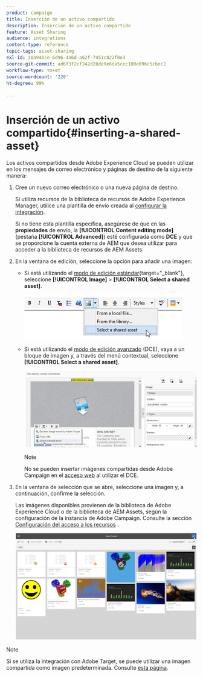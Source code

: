 ```yaml
---
product: campaign
title: Inserción de un activo compartido
description: Inserción de un activo compartido
feature: Asset Sharing
audience: integrations
content-type: reference
topic-tags: asset-sharing
exl-id: 30a94bce-6d96-4a6d-a62f-7451c822f0e3
source-git-commit: ad6f3f2cf242d28de9e6da5cec100e096c5cbec2
workflow-type: tm+mt
source-wordcount: '220'
ht-degree: 99%

---
```


# Inserción de un activo compartido{#inserting-a-shared-asset}

Los activos compartidos desde Adobe Experience Cloud se pueden utilizar en los mensajes de correo electrónico y páginas de destino de la siguiente manera:

1. Cree un nuevo correo electrónico o una nueva página de destino.

   Si utiliza recursos de la biblioteca de recursos de Adobe Experience Manager, utilice una plantilla de envío creada al [configurar la integración](../../integrations/using/configuring-access-to-assets.md#integrating-with-aem-assets).

   Si no tiene esta plantilla específica, asegúrese de que en las **propiedades** de envío, la **[!UICONTROL Content editing mode]** (pestaña **[!UICONTROL Advanced]**) esté configurada como **DCE** y que se proporcione la cuenta externa de AEM que desea utilizar para acceder a la biblioteca de recursos de AEM Assets.

1. En la ventana de edición, seleccione la opción para añadir una imagen:

   * Si está utilizando el [modo de edición estándar](https://experienceleague.adobe.com/docs/campaign/campaign-v8/send/emails/defining-the-email-content.html#adding-images){target="_blank"}, seleccione **[!UICONTROL Image]** > **[!UICONTROL Select a shared asset]**.

     ![](assets/dam_insert_image_standard.png)

   * Si está utilizando el [modo de edición avanzado](../../web/using/about-campaign-html-editor.md) (DCE), vaya a un bloque de imagen y, a través del menú contextual, seleccione **[!UICONTROL Select a shared asset]**.

     ![](assets/dam_insert_image_dce.png)

     >[!NOTE]
     >
     >No se pueden insertar imágenes compartidas desde Adobe Campaign en el [acceso web](../../platform/using/adobe-campaign-workspace.md#console-and-web-access) al utilizar el DCE.

1. En la ventana de selección que se abre, seleccione una imagen y, a continuación, confirme la selección.

   Las imágenes disponibles provienen de la biblioteca de Adobe Experience Cloud o de la biblioteca de AEM Assets, según la configuración de la instancia de Adobe Campaign. Consulte la sección [Configuración del acceso a los recursos](../../integrations/using/configuring-access-to-assets.md) .

   ![](assets/dam_shared_image_selection.png)

>[!NOTE]
>
>Si se utiliza la integración con Adobe Target, se puede utilizar una imagen compartida como imagen predeterminada. Consulte [esta página](../../integrations/using/integrating-with-adobe-target.md).
